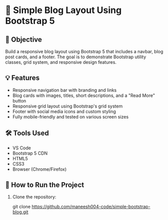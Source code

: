 # 📝 Simple Blog Layout Using Bootstrap 5

## 📌 Objective
Build a responsive blog layout using Bootstrap 5 that includes a navbar, blog post cards, and a footer. The goal is to demonstrate Bootstrap utility classes, grid system, and responsive design features.

## 💡 Features
- Responsive navigation bar with branding and links
- Blog cards with images, titles, short descriptions, and a "Read More" button
- Responsive grid layout using Bootstrap's grid system
- Footer with social media icons and custom styling
- Fully mobile-friendly and tested on various screen sizes

## 🛠️ Tools Used
- VS Code
- Bootstrap 5 CDN
- HTML5
- CSS3
- Browser (Chrome/Firefox)

## 🔧 How to Run the Project
1. Clone the repository:
 
   git clone https://github.com/maneesh004-code/simple-bootstrap-blog.git
